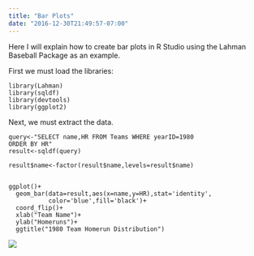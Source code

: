 ```yaml
---
title: "Bar Plots"
date: "2016-12-30T21:49:57-07:00"
---
```


Here I will explain how to create bar plots in R Studio using the Lahman Baseball Package as an example. 

First we must load the libraries:

```
library(Lahman)
library(sqldf)
library(devtools)
library(ggplot2)
``` 

Next, we must extract the data. 
```
query<-"SELECT name,HR FROM Teams WHERE yearID=1980
ORDER BY HR"
result<-sqldf(query)

result$name<-factor(result$name,levels=result$name)


ggplot()+
  geom_bar(data=result,aes(x=name,y=HR),stat='identity',
           color='blue',fill='black')+
  coord_flip()+
  xlab("Team Name")+
  ylab("Homeruns")+
  ggtitle("1980 Team Homerun Distribution")
```   

![](https://hutton.netlify.com/post/2017-10-10-bar-plot_files/figure-html/unnamed-chunk-2-1.png)

